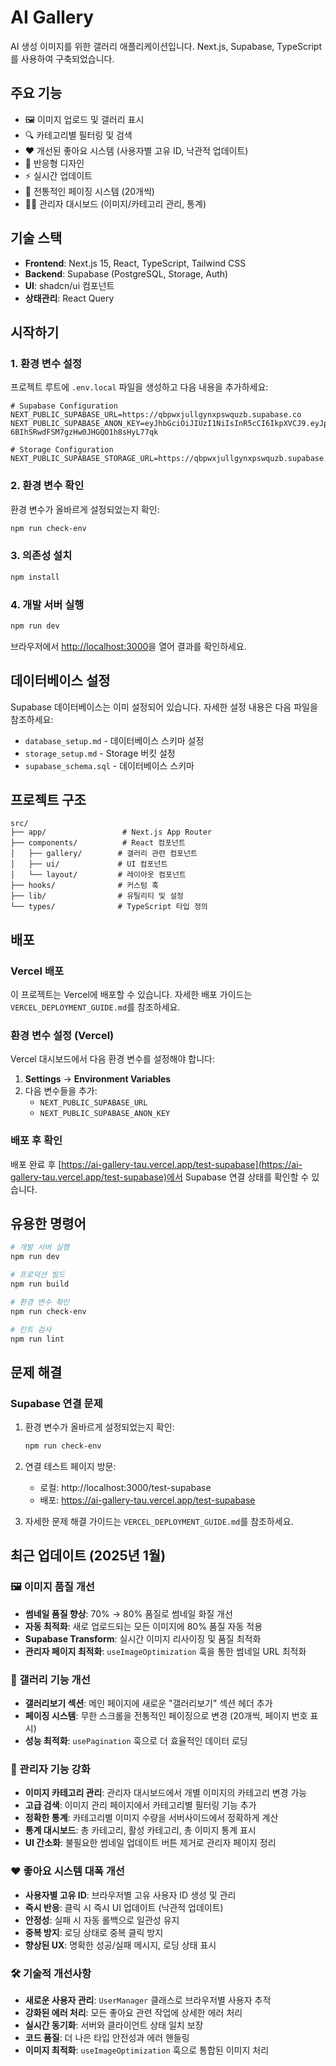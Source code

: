 # AI Gallery

AI 생성 이미지를 위한 갤러리 애플리케이션입니다. Next.js, Supabase, TypeScript를 사용하여 구축되었습니다.

## 주요 기능

- 🖼️ 이미지 업로드 및 갤러리 표시
- 🔍 카테고리별 필터링 및 검색
- ❤️ 개선된 좋아요 시스템 (사용자별 고유 ID, 낙관적 업데이트)
- 📱 반응형 디자인
- ⚡ 실시간 업데이트
- 📄 전통적인 페이징 시스템 (20개씩)
- 👨‍💼 관리자 대시보드 (이미지/카테고리 관리, 통계)

## 기술 스택

- **Frontend**: Next.js 15, React, TypeScript, Tailwind CSS
- **Backend**: Supabase (PostgreSQL, Storage, Auth)
- **UI**: shadcn/ui 컴포넌트
- **상태관리**: React Query

## 시작하기

### 1. 환경 변수 설정

프로젝트 루트에 `.env.local` 파일을 생성하고 다음 내용을 추가하세요:

```env
# Supabase Configuration
NEXT_PUBLIC_SUPABASE_URL=https://qbpwxjullgynxpswquzb.supabase.co
NEXT_PUBLIC_SUPABASE_ANON_KEY=eyJhbGciOiJIUzI1NiIsInR5cCI6IkpXVCJ9.eyJpc3MiOiJzdXBhYmFzZSIsInJlZiI6InFicHd4anVsbGd5bnhwc3dxdXpiIiwicm9sZSI6ImFub24iLCJpYXQiOjE3NTY0NTM0NjgsImV4cCI6MjA3MjAyOTQ2OH0.1eEF0fpxm-6BIhSRwdFSM7gzHw0JHGQO1h8sHyL77qk

# Storage Configuration
NEXT_PUBLIC_SUPABASE_STORAGE_URL=https://qbpwxjullgynxpswquzb.supabase.co/storage/v1/object/public/images
```

### 2. 환경 변수 확인

환경 변수가 올바르게 설정되었는지 확인:

```bash
npm run check-env
```

### 3. 의존성 설치

```bash
npm install
```

### 4. 개발 서버 실행

```bash
npm run dev
```

브라우저에서 [http://localhost:3000](http://localhost:3000)을 열어 결과를 확인하세요.

## 데이터베이스 설정

Supabase 데이터베이스는 이미 설정되어 있습니다. 자세한 설정 내용은 다음 파일을 참조하세요:

- `database_setup.md` - 데이터베이스 스키마 설정
- `storage_setup.md` - Storage 버킷 설정
- `supabase_schema.sql` - 데이터베이스 스키마

## 프로젝트 구조

```
src/
├── app/                 # Next.js App Router
├── components/          # React 컴포넌트
│   ├── gallery/        # 갤러리 관련 컴포넌트
│   ├── ui/             # UI 컴포넌트
│   └── layout/         # 레이아웃 컴포넌트
├── hooks/              # 커스텀 훅
├── lib/                # 유틸리티 및 설정
└── types/              # TypeScript 타입 정의
```

## 배포

### Vercel 배포

이 프로젝트는 Vercel에 배포할 수 있습니다. 자세한 배포 가이드는 `VERCEL_DEPLOYMENT_GUIDE.md`를 참조하세요.

### 환경 변수 설정 (Vercel)

Vercel 대시보드에서 다음 환경 변수를 설정해야 합니다:

1. **Settings** → **Environment Variables**
2. 다음 변수들을 추가:
   - `NEXT_PUBLIC_SUPABASE_URL`
   - `NEXT_PUBLIC_SUPABASE_ANON_KEY`

### 배포 후 확인

배포 완료 후 [https://ai-gallery-tau.vercel.app/test-supabase](https://ai-gallery-tau.vercel.app/test-supabase)에서 Supabase 연결 상태를 확인할 수 있습니다.

## 유용한 명령어

```bash
# 개발 서버 실행
npm run dev

# 프로덕션 빌드
npm run build

# 환경 변수 확인
npm run check-env

# 린트 검사
npm run lint
```

## 문제 해결

### Supabase 연결 문제

1. 환경 변수가 올바르게 설정되었는지 확인:
   ```bash
   npm run check-env
   ```

2. 연결 테스트 페이지 방문:
   - 로컬: http://localhost:3000/test-supabase
   - 배포: https://ai-gallery-tau.vercel.app/test-supabase

3. 자세한 문제 해결 가이드는 `VERCEL_DEPLOYMENT_GUIDE.md`를 참조하세요.

## 최근 업데이트 (2025년 1월)

### 🖼️ 이미지 품질 개선
- **썸네일 품질 향상**: 70% → 80% 품질로 썸네일 화질 개선
- **자동 최적화**: 새로 업로드되는 모든 이미지에 80% 품질 자동 적용
- **Supabase Transform**: 실시간 이미지 리사이징 및 품질 최적화
- **관리자 페이지 최적화**: `useImageOptimization` 훅을 통한 썸네일 URL 최적화

### 🎨 갤러리 기능 개선
- **갤러리보기 섹션**: 메인 페이지에 새로운 "갤러리보기" 섹션 헤더 추가
- **페이징 시스템**: 무한 스크롤을 전통적인 페이징으로 변경 (20개씩, 페이지 번호 표시)
- **성능 최적화**: `usePagination` 훅으로 더 효율적인 데이터 로딩

### 🔧 관리자 기능 강화
- **이미지 카테고리 관리**: 관리자 대시보드에서 개별 이미지의 카테고리 변경 가능
- **고급 검색**: 이미지 관리 페이지에서 카테고리별 필터링 기능 추가
- **정확한 통계**: 카테고리별 이미지 수량을 서버사이드에서 정확하게 계산
- **통계 대시보드**: 총 카테고리, 활성 카테고리, 총 이미지 통계 표시
- **UI 간소화**: 불필요한 썸네일 업데이트 버튼 제거로 관리자 페이지 정리

### ❤️ 좋아요 시스템 대폭 개선
- **사용자별 고유 ID**: 브라우저별 고유 사용자 ID 생성 및 관리
- **즉시 반응**: 클릭 시 즉시 UI 업데이트 (낙관적 업데이트)
- **안정성**: 실패 시 자동 롤백으로 일관성 유지
- **중복 방지**: 로딩 상태로 중복 클릭 방지
- **향상된 UX**: 명확한 성공/실패 메시지, 로딩 상태 표시

### 🛠️ 기술적 개선사항
- **새로운 사용자 관리**: `UserManager` 클래스로 브라우저별 사용자 추적
- **강화된 에러 처리**: 모든 좋아요 관련 작업에 상세한 에러 처리
- **실시간 동기화**: 서버와 클라이언트 상태 일치 보장
- **코드 품질**: 더 나은 타입 안전성과 에러 핸들링
- **이미지 최적화**: `useImageOptimization` 훅으로 통합된 이미지 처리
